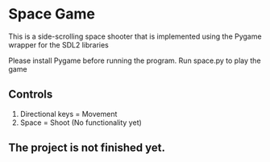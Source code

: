 # Space Game

This is a side-scrolling space shooter that is implemented using the Pygame wrapper for the SDL2 libraries

Please install Pygame before running the program. Run space.py to play the game

## Controls
1. Directional keys = Movement
2. Space = Shoot (No functionality yet)

## The project is not finished yet.
